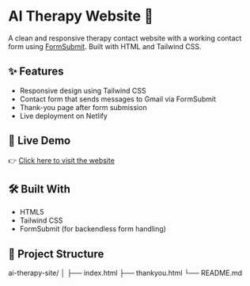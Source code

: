 # AI Therapy Website 🌿

A clean and responsive therapy contact website with a working contact form using [FormSubmit](https://formsubmit.co). Built with HTML and Tailwind CSS.

## ✨ Features
- Responsive design using Tailwind CSS
- Contact form that sends messages to Gmail via FormSubmit
- Thank-you page after form submission
- Live deployment on Netlify

## 🚀 Live Demo
👉 [Click here to visit the website](https://ai-therapy-website.netlify.app)

## 🛠️ Built With
- HTML5
- Tailwind CSS
- FormSubmit (for backendless form handling)

## 📂 Project Structure
ai-therapy-site/
│
├── index.html
├── thankyou.html
└── README.md
